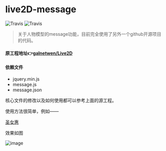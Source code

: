 # live2D-message
![Travis](https://img.shields.io/badge/live2D-2.1.0-ff69b4.svg?labelColor=blueviolet)
![Travis](https://img.shields.io/badge/-javascript-important.svg)

> 关于人物模型的message功能，目前完全使用了另外一个github开源项目的代码。

#### 原工程地址👉[galnetwen/Live2D](https://github.com/galnetwen/Live2D "galnetwen")

#### 依赖文件
- jquery.min.js
- message.js
- message.json

核心文件的修改以及如何使用都可以参考上面的源工程。

使用方法很简单，例如——

[圣女惠](https://github.com/fguby/live2D/blob/master/katou.html "圣女惠")

效果如图

![image](http://note.youdao.com/yws/res/1009/47046EA0CDC449F8B9E6F9C50416DEC8)